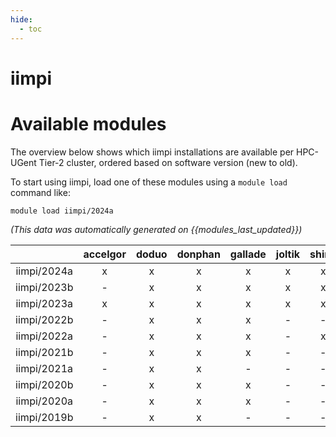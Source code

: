 ```yaml
---
hide:
  - toc
---
```


iimpi
=====

# Available modules


The overview below shows which iimpi installations are available per HPC-UGent Tier-2 cluster, ordered based on software version (new to old).

To start using iimpi, load one of these modules using a `module load` command like:

```shell
module load iimpi/2024a
```

*(This data was automatically generated on {{modules_last_updated}})*  

| |accelgor|doduo|donphan|gallade|joltik|shinx|
| :---: | :---: | :---: | :---: | :---: | :---: | :---: |
|iimpi/2024a|x|x|x|x|x|x|
|iimpi/2023b|-|x|x|x|x|x|
|iimpi/2023a|x|x|x|x|x|x|
|iimpi/2022b|-|x|x|x|-|-|
|iimpi/2022a|-|x|x|x|-|x|
|iimpi/2021b|-|x|x|x|-|-|
|iimpi/2021a|-|x|x|-|-|-|
|iimpi/2020b|-|x|x|x|-|-|
|iimpi/2020a|-|x|x|x|-|-|
|iimpi/2019b|-|x|x|-|-|-|
